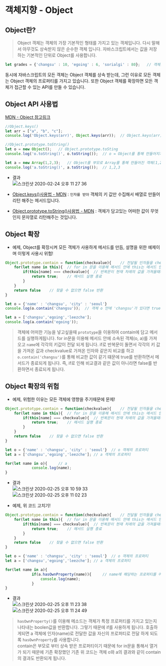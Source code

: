 # 객체지향 - Object
## Object란?
> Object 객체는 객체의 가장 기본적인 형태를 가지고 있는 객체입니다. 다시 말해서 아무것도 상속받지 않은 순수한 객체 입니다. 자바스크립트에서는 값을 저장하는 기본적인 단위로 Object를 사용합니다.
```js
let grades = {'changsu' : 10, 'egoing' : 6, 'sorialgi' : 80};   // 객체를 만들고 변수에 저장
```
동시에 자바스크립트의 모든 객체는 Object 객체를 상속 받는데, 그런 이유로 모든 객체는 Object 객체의 프로퍼티를 가지고 있습니다. 또한 Object 객체를 확장하면 모든 객체가 접근할 수 있는 API를 만들 수 있습니다.

## Object API 사용법
[MDN - Object 참고링크](https://developer.mozilla.org/ko/docs/Web/JavaScript/Reference/Global_Objects/Object)

```js
//Object.keys()
let arr = ["a", "b", "c"];
console.log('Object.keys(arr)', Object.keys(arr));  // Object.keys(arr) ["0","1","2"]

//Object.prototype.toString()
let o = new Object();   // Object.prototype.toSting 
console.log('o.toString()', o.toString());  // o = Object를 통해 만들어지기에 [Object Object]

let a = new Array(1,2,3);   // Object를 부모로 Array를 통해 만들어진 객체(1,2,3)
console.log('a.toString()', a.toString());  // 1,2,3
```
- 결과  
![스크린샷 2020-02-24 오후 11 27 36](https://user-images.githubusercontent.com/29330085/75160646-bea0b680-575d-11ea-8948-feb8e755346d.png)
  

- [Object.keys()사용법 - MDN](https://developer.mozilla.org/ko/docs/Web/JavaScript/Reference/Global_Objects/Object/keys) : `인자를 받아` 객체의 키 값만 수집해서 배열로 만들어 리턴 해주는 메서드입니다.

- [Object.prototype.toString()사용법 - MDN](https://developer.mozilla.org/ko/docs/Web/JavaScript/Reference/Global_Objects/Object/toString) : 객체가 담고있는 어떠한 값이 무엇인지 문자열로 리턴해주는 것입니다.
  
  
## Object 확장
- 예제, Object를 확장시켜 모든 객체가 사용하게 메서드를 만듬, 설명을 위한 예제이며 이렇게 사용시 위험!
```js
Object.prototype.contain = function(checkvalue){    // 전달될 인자들을 checkvalue로 정의
    for(let name in this){  // for in 문을 이용해 메서드 안에 this는 메서드 안에 소속된 객체를 가져옴(o, a), name에는 각각의 키값이 전달됨
        if(this[name] === checkvalue){  // 반복문이 현재 차례의 값을 가져올때의 this와 가져온 인자(checkvalue)와 비교
            return true;    // 메서드 실행 종료
        }
    }
    return false    // 찾을 수 없으면 false 반환
} 

let o = {'name' : 'changsu', 'city' : 'seoul'}
console.log(o.contain('changsu'));  // 객체 o 안에 'changsu'가 있다면 true or false

let a = ['changsu','egoing','leezche'];
console.log(a.contain('egoing'));
```
> 객체에 어떠한 기능을 넣고싶을때 `prototype`을 이용하여 contain에 담고 메서드를 실행하게됩니다.
for in문을 이용해 메서드 안에 소속된 객체(o, a)를 가져오고 `name`에 각각의 키값이 전달 되게 됩니다.
if로 반복문이 돌면서 각각의 키 값을 가져온 값과 checkvalue로 가져온 인자와 같은지 비교를 하고   
`o.contain('changsu')`를 통해 비교한 값이 같기 떄문에 true를 반환하면서 메서드가 종료되게 됩니다.
즉, if로 인해 비교결과 같은 값이 아니라면 false를 반환하면서 종료되게 됩니다.

## Object 확장의 위험
- 예제, 위험한 이유는 모든 객체에 영향을 주기때문에 문제!
```js
Object.prototype.contain = function(checkvalue){    // 전달될 인자들을 checkvalue로 정의
    for(let name in this){  // for in 문을 이용해 메서드 안에 this는 메서드 안에 소속된 객체를 가져옴(o, a), name에는 각각의 키값이 전달됨
        if(this[name] === checkvalue){  // 반복문이 현재 차례의 값을 가져올때의 this와 가져온 인자(checkvalue)와 비교
            return true;    // 메서드 실행 종료
        }
    }
    return false    // 찾을 수 없으면 false 반환
} 

let o = {'name' : 'changsu', 'city' : 'seoul'}  // o 객체의 프로퍼티
let a = ['changsu','egoing','leezche']; // a 객체의 프로퍼티

for(let name in o){     // a
            console.log(name);
}
```
- 결과   
![스크린샷 2020-02-25 오후 10 59 33](https://user-images.githubusercontent.com/29330085/75255229-ef97ee80-5824-11ea-8267-6c320f88b67b.png)
![스크린샷 2020-02-25 오후 11 02 23](https://user-images.githubusercontent.com/29330085/75255242-f32b7580-5824-11ea-9857-68ceb5392e88.png)
>

- 예제, 위 코드 고치기!
```js
Object.prototype.contain = function(checkvalue){    // 전달될 인자들을 checkvalue로 정의
    for(let name in this){  // for in 문을 이용해 메서드 안에 this는 메서드 안에 소속된 객체를 가져옴(o, a), name에는 각각의 키값이 전달됨
        if(this[name] === checkvalue){  // 반복문이 현재 차례의 값을 가져올때의 this와 가져온 인자(checkvalue)와 비교
            return true;    // 메서드 실행 종료
        }
    }
    return false    // 찾을 수 없으면 false 반환
} 

let o = {'name' : 'changsu', 'city' : 'seoul'}  // o 객체의 프로퍼티
let a = ['changsu','egoing','leezche']; // a 객체의 프로퍼티

for(let name in a){
            if(a.hasOwnProperty(name)){     // name에 해당하는 프로퍼티를 어떠한 객체가 가지고 있는지 체크
                console.log(name);
            }  
}
```
- 결과  
![스크린샷 2020-02-25 오후 11 23 38](https://user-images.githubusercontent.com/29330085/75255936-14409600-5826-11ea-8a5a-5cc52d5aa88f.png)
![스크린샷 2020-02-25 오후 11 24 49](https://user-images.githubusercontent.com/29330085/75255939-160a5980-5826-11ea-85c7-ae25a17cb65c.png)  

> `hasOwnProperty()`를 이용해 메소드는 객체가 특정 프로퍼티를 가지고 있는지 나타내는 boolen값을 반환합니다. 그렇기 때문에 if를 사용하게 됩니다. 
호출하게되면 a 객체에 인자(name)로 전달한 값을 자신의 프로퍼티로 전달 하게 되도록 `hasOwnProperty`를 사용합니다.   
contain은 부모로 부터 상속 받은 프로퍼티이기 때문에 for in문을 통해서 열거가 되기 때문에 기존 확장했던 기존 위 코드는 객체 o와 a의 결과와 같이 contain의 결과도 반환되게 됩니다. 